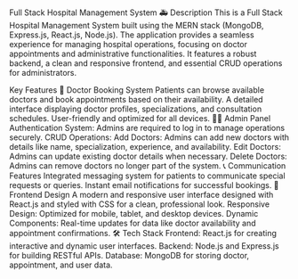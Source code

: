 Full Stack Hospital Management System 🚑
Description
This is a Full Stack Hospital Management System built using the MERN stack (MongoDB, Express.js, React.js, Node.js). The application provides a seamless experience for managing hospital operations, focusing on doctor appointments and administrative functionalities. It features a robust backend, a clean and responsive frontend, and essential CRUD operations for administrators.

Key Features
🏥 Doctor Booking System
Patients can browse available doctors and book appointments based on their availability.
A detailed interface displaying doctor profiles, specializations, and consultation schedules.
User-friendly and optimized for all devices.
👨‍💼 Admin Panel
Authentication System: Admins are required to log in to manage operations securely.
CRUD Operations:
Add Doctors: Admins can add new doctors with details like name, specialization, experience, and availability.
Edit Doctors: Admins can update existing doctor details when necessary.
Delete Doctors: Admins can remove doctors no longer part of the system.
📞 Communication Features
Integrated messaging system for patients to communicate special requests or queries.
Instant email notifications for successful bookings.
🌟 Frontend Design
A modern and responsive user interface designed with React.js and styled with CSS for a clean, professional look.
Responsive Design: Optimized for mobile, tablet, and desktop devices.
Dynamic Components: Real-time updates for data like doctor availability and appointment confirmations.
🛠️ Tech Stack
Frontend: React.js for creating interactive and dynamic user interfaces.
Backend: Node.js and Express.js for building RESTful APIs.
Database: MongoDB for storing doctor, appointment, and user data.
